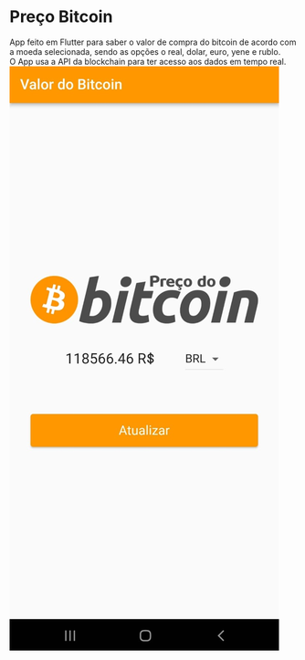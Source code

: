 # Preço Bitcoin

App feito em Flutter para saber o valor de compra do bitcoin de acordo com a moeda selecionada, sendo as opções o real, dolar, euro, yene e rublo.  
O App usa a API da blockchain para ter acesso aos dados em tempo real.
<img src="https://github.com/RafaelGasparoto/Preco_Bitcoin/blob/main/imagens/app_imagem.jfif"/>
